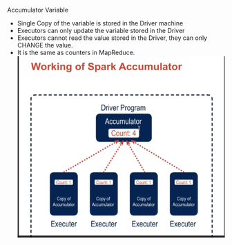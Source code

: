 Accumulator Variable

- Single Copy of the variable is stored in the Driver machine
- Executors can only update the variable stored in the Driver
- Executors cannot read the value stored in the Driver, they can only CHANGE the value.
- It is the same as counters in MapReduce.
![Accumulator Variable](Accumulator_Variable.png)

